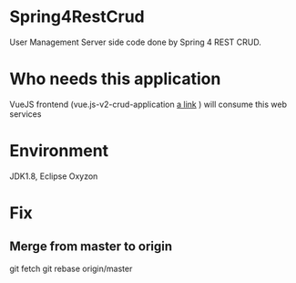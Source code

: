 # Spring4RestCrud
User Management Server side code done by Spring 4 REST CRUD.
# Who needs this application
VueJS frontend (vue.js-v2-crud-application [a link](https://github.com/rojaware/vue.js-v2-crud-application) ) will consume this web services
# Environment
JDK1.8, Eclipse Oxyzon
# Fix

## Merge from master to origin
git fetch
git rebase origin/master